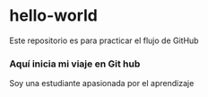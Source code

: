 # hello-world
Este repositorio es para practicar el flujo de GitHub

### Aquí inicia mi viaje en Git hub
Soy una estudiante apasionada por el aprendizaje 

